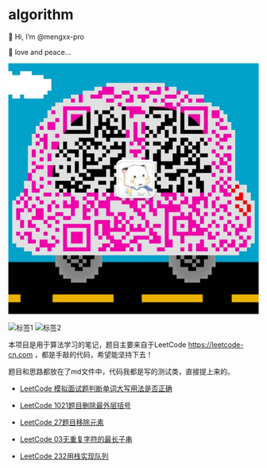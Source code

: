 # algorithm
👋 Hi, I’m @mengxx-pro

🌱 love and peace...
   <p style="text-align:center">
   
   ![微信二维码](https://github.com/mengxx-pro/algorithm/blob/master/wechat.jpg)
   
   </p>

   <p style="text-align:center">
   
   ![标签1](https://img.shields.io/badge/build-passing-brightgreen) ![标签2](https://img.shields.io/badge/version-1.0.0-blue)
   
   </p>
   
   本项目是用于算法学习的笔记，题目主要来自于LeetCode https://leetcode-cn.com ，都是手敲的代码，希望能坚持下去！
   
   题目和思路都放在了md文件中，代码我都是写的测试类，直接提上来的。
   
   * [LeetCode 模拟面试题判断单词大写用法是否正确](/src/test/java/upWord)
   
   * [LeetCode 1021题目删除最外层括号](/src/test/java/leetcode1021)

   * [LeetCode 27题目移除元素](/src/test/java/leetcode27)

   * [LeetCode 03无重复字符的最长子串](/src/test/java/leetcode03)     

   * [LeetCode 232用栈实现队列](/src/test/java/leetcode232)

